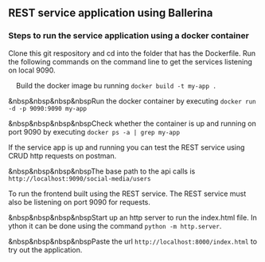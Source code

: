 ## REST service application using Ballerina

### Steps to run the service application using a docker container

Clone this git respository and cd into the folder that has the Dockerfile. Run the following commands on the command line to get the services listening on local 9090.

&nbsp;&nbsp;&nbsp;&nbsp;Build the docker image bu running `docker build -t my-app .`

&nbsp&nbsp&nbsp&nbspRun the docker container by executing `docker run -d -p 9090:9090 my-app`

&nbsp&nbsp&nbsp&nbspCheck whether the container is up and running on port 9090 by executing `docker ps -a | grep my-app` 

If the service app is up and running you can test the REST service using CRUD http requests on postman.

&nbsp&nbsp&nbsp&nbspThe base path to the api calls is `http://localhost:9090/social-media/users`

To run the frontend built using the REST service. The REST service must also be listening on port 9090 for requests. 

&nbsp&nbsp&nbsp&nbspStart up an http server to run the index.html file. In ython it can be done using the command `python -m http.server`.

&nbsp&nbsp&nbsp&nbspPaste the url `http://localhost:8000/index.html` to try out the application. 
   



